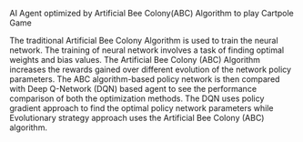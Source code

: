 AI Agent optimized by Artificial Bee Colony(ABC) Algorithm to play Cartpole Game

The traditional Artificial Bee Colony Algorithm is used to train the neural network. The training of neural network involves a task of finding optimal weights and bias values. The Artificial Bee Colony (ABC) Algorithm increases the rewards gained over different evolution of the network policy parameters. The ABC algorithm-based policy network is then compared with Deep Q-Network (DQN) based agent to see the performance comparison of both the optimization methods. The DQN uses policy gradient approach to find the optimal policy network parameters while Evolutionary strategy approach uses the Artificial Bee Colony (ABC) algorithm.
